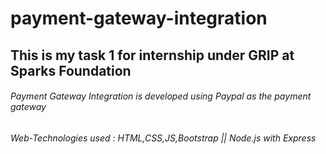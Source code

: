 # payment-gateway-integration
## This is my task 1 for internship under GRIP at Sparks Foundation
###### Payment Gateway Integration is developed using Paypal as the payment gateway
###### Web-Technologies used : HTML,CSS,JS,Bootstrap || Node.js with Express
